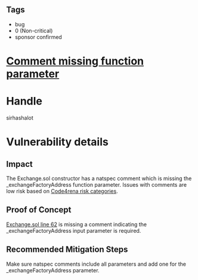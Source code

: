 ## Tags

- bug
- 0 (Non-critical)
- sponsor confirmed

# [Comment missing function parameter](https://github.com/code-423n4/2022-01-elasticswap-findings/issues/114) 

# Handle

sirhashalot


# Vulnerability details

## Impact

The Exchange.sol constructor has a natspec comment which is missing the _exchangeFactoryAddress function parameter. Issues with comments are low risk based on [Code4rena risk categories](https://docs.code4rena.com/roles/wardens/judging-criteria#estimating-risk-tl-dr).

## Proof of Concept

[Exchange.sol line 62](https://github.com/code-423n4/2022-01-elasticswap/blob/d107a198c0d10fbe254d69ffe5be3e40894ff078/elasticswap/src/contracts/Exchange.sol#L58-L68) is missing a comment indicating the _exchangeFactoryAddress input parameter is required.

## Recommended Mitigation Steps

Make sure natspec comments include all parameters and add one for the _exchangeFactoryAddress parameter.

